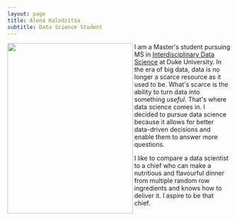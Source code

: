 ```yaml
---
layout: page
title: Alena Kalodzitsa
subtitle: Data Science Student 
---
```


<img align="left" width = "284" height = "386" style="float:left padding-right:30px" src="/assets/img/08200007.1.jpg" > 



   I am a Master's student pursuing MS in [Interdisciplinary Data Science](https://datascience.duke.edu/) at Duke University. In the era of big data, data is no longer a scarce resource as it used to be. What's scarce is the ability to turn data into something *useful*. That's where data science comes in. I decided to pursue data science because it allows for better data-driven decisions and enable them to answer more questions. 

   I like to compare a data scientist to a chief who can make a nutritious and flavourful dinner from multiple random row ingredients and knows how to deliver it. I aspire to be that chief. 
